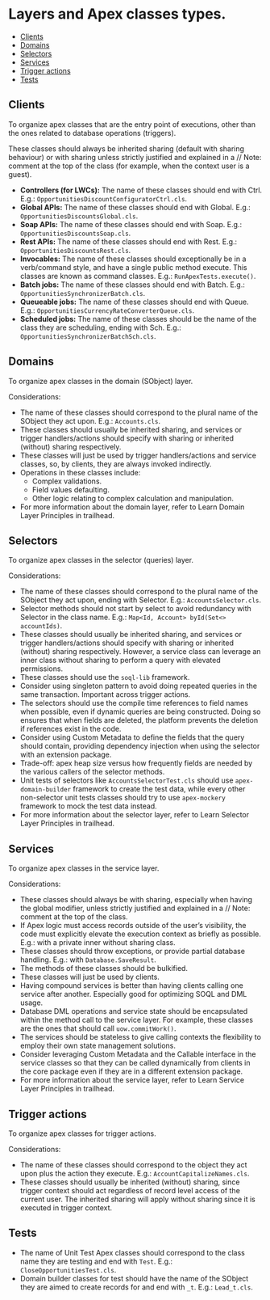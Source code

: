 # Layers and Apex classes types.

- [Clients](#clients)
- [Domains](#domains)
- [Selectors](#selectors)
- [Services](#services)
- [Trigger actions](#trigger-actions)
- [Tests](#tests)

## Clients

To organize apex classes that are the entry point of executions, other than the ones related to database operations (triggers).

These classes should always be inherited sharing (default with sharing behaviour) or with sharing unless strictly justified and explained in a // Note: comment at the top of the class (for example, when the context user is a guest).

- **Controllers (for LWCs):** The name of these classes should end with Ctrl. E.g.: `OpportunitiesDiscountConfiguratorCtrl.cls`.
- **Global APIs:** The name of these classes should end with Global. E.g.: `OpportunitiesDiscountsGlobal.cls`.
- **Soap APIs:** The name of these classes should end with Soap. E.g.: `OpportunitiesDiscountsSoap.cls`.
- **Rest APIs:** The name of these classes should end with Rest. E.g.: `OpportunitiesDiscountsRest.cls`.
- **Invocables:** The name of these classes should exceptionally be in a verb/command style, and have a single public method execute. This classes are known as command classes. E.g.: `RunApexTests.execute()`.
- **Batch jobs:** The name of these classes should end with Batch. E.g.: `OpportunitiesSynchronizerBatch.cls`.
- **Queueable jobs:** The name of these classes should end with Queue. E.g.: `OpportunitiesCurrencyRateConverterQueue.cls`.
- **Scheduled jobs:** The name of these classes should be the name of the class they are scheduling, ending with Sch. E.g.: `OpportunitiesSynchronizerBatchSch.cls`.

## Domains

To organize apex classes in the domain (SObject) layer.

Considerations:

- The name of these classes should correspond to the plural name of the SObject they act upon. E.g.: `Accounts.cls`.
- These classes should usually be inherited sharing, and services or trigger handlers/actions should specify with sharing or inherited (without) sharing respectively.
- These classes will just be used by trigger handlers/actions and service classes, so, by clients, they are always invoked indirectly.
- Operations in these classes include:
    - Complex validations.
    - Field values defaulting.
    - Other logic relating to complex calculation and manipulation.
- For more information about the domain layer, refer to Learn Domain Layer Principles in trailhead.

## Selectors

To organize apex classes in the selector (queries) layer.

Considerations:

- The name of these classes should correspond to the plural name of the SObject they act upon, ending with Selector. E.g.: `AccountsSelector.cls`.
- Selector methods should not start by select to avoid redundancy with Selector in the class name. E.g.: `Map<Id, Account> byId(Set<> accountIds)`.
- These classes should usually be inherited sharing, and services or trigger handlers/actions should specify with sharing or inherited (without) sharing respectively. However, a service class can leverage an inner class without sharing to perform a query with elevated permissions.
- These classes should use the `soql-lib` framework.
- Consider using singleton pattern to avoid doing repeated queries in the same transaction. Important across trigger actions.
- The selectors should use the compile time references to field names when possible, even if dynamic queries are being constructed. Doing so ensures that when fields are deleted, the platform prevents the deletion if references exist in the code.
- Consider using Custom Metadata to define the fields that the query should contain, providing dependency injection when using the selector with an extension package.
- Trade-off: apex heap size versus how frequently fields are needed by the various callers of the selector methods.
- Unit tests of selectors like `AccountsSelectorTest.cls` should use `apex-domain-builder` framework to create the test data, while every other non-selector unit tests classes should try to use `apex-mockery` framework to mock the test data instead.
- For more information about the selector layer, refer to Learn Selector Layer Principles in trailhead.

## Services

To organize apex classes in the service layer.

Considerations:

- These classes should always be with sharing, especially when having the global modifier, unless strictly justified and explained in a // Note: comment at the top of the class.
- If Apex logic must access records outside of the user’s visibility, the code must explicitly elevate the execution context as briefly as possible. E.g.: with a private inner without sharing class.
- These classes should throw exceptions, or provide partial database handling. E.g.: with `Database.SaveResult`.
- The methods of these classes should be bulkified.
- These classes will just be used by clients.
- Having compound services is better than having clients calling one service after another. Especially good for optimizing SOQL and DML usage.
- Database DML operations and service state should be encapsulated within the method call to the service layer. For example, these classes are the ones that should call `uow.commitWork()`.
- The services should be stateless to give calling contexts the flexibility to employ their own state management solutions.
- Consider leveraging Custom Metadata and the Callable interface in the service classes so that they can be called dynamically from clients in the core package even if they are in a different extension package.
- For more information about the service layer, refer to Learn Service Layer Principles in trailhead.

## Trigger actions
To organize apex classes for trigger actions.

Considerations:

- The name of these classes should correspond to the object they act upon plus the action they execute. E.g.: `AccountCapitalizeNames.cls`.
- These classes should usually be inherited (without) sharing, since trigger context should act regardless of record level access of the current user. The inherited sharing will apply without sharing since it is executed in trigger context.

## Tests

- The name of Unit Test Apex classes should correspond to the class name they are testing and end with `Test`. E.g.: `CloseOpportunitiesTest.cls`.
- Domain builder classes for test should have the name of the SObject they are aimed to create records for and end with `_t`. E.g.: `Lead_t.cls`.
